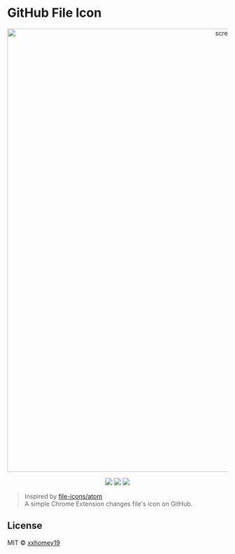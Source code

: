 # GitHub File Icon

<p align=center>
<img width="1013" alt="screen shot" src="https://user-images.githubusercontent.com/12113222/34595083-f31dbd0a-f20f-11e7-8bb2-3669af3fbe8a.png">
</p>
<p align=center>
<a target="_blank" href="https://travis-ci.org/xxhomey19/github-file-icon" title="Build Status"><img src="https://travis-ci.org/xxhomey19/github-file-icon.svg?branch=master"></a>
<a target="_blank" href="https://opensource.org/licenses/MIT" title="License: MIT"><img src="https://img.shields.io/badge/License-MIT-blue.svg"></a>
<a target="_blank" href="http://makeapullrequest.com" title="PRs Welcome"><img src="https://img.shields.io/badge/PRs-welcome-brightgreen.svg"></a>
</p>

> Inspired by [file-icons/atom](https://github.com/file-icons/atom) <br>
> A simple Chrome Extension changes file's icon on GitHub.

## License

MIT © [xxhomey19](https://github.com/xxhomey19)
